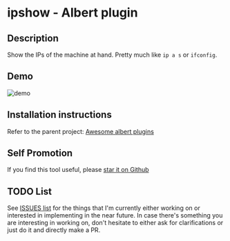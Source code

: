 # ipshow - Albert plugin

## Description

Show the IPs of the machine at hand. Pretty much like `ip a s` or `ifconfig`.

## Demo

![demo](https://github.com/bergercookie/awesome-albert-plugins/blob/master/misc/ipshow.png)


## Installation instructions

Refer to the parent project: [Awesome albert plugins](https://github.com/bergercookie/awesome-albert-plugins)

## Self Promotion

If you find this tool useful, please [star it on Github](https://github.com/bergercookie/awesome-albert-plugins)

## TODO List

See [ISSUES list](https://github.com/bergercookie/awesome-albert-plugins/issues) for the things that
I'm currently either working on or interested in implementing in the near
future. In case there's something you are interesting in working on, don't
hesitate to either ask for clarifications or just do it and directly make a PR.
